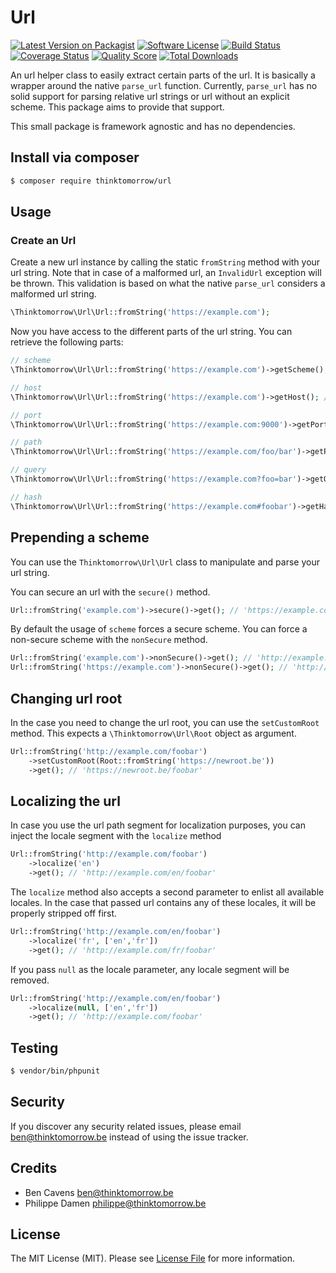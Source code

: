 # Url

[![Latest Version on Packagist][ico-version]][link-packagist]
[![Software License][ico-license]](LICENSE.md)
[![Build Status][ico-travis]][link-travis]
[![Coverage Status][ico-scrutinizer]][link-scrutinizer]
[![Quality Score][ico-code-quality]][link-code-quality]
[![Total Downloads][ico-downloads]][link-downloads]

An url helper class to easily extract certain parts of the url. It is basically a wrapper around the native `parse_url` function. 
Currently, `parse_url` has no solid support for parsing relative url strings or url without an explicit scheme. This package aims to
provide that support.

This small package is framework agnostic and has no dependencies.

## Install via composer
``` bash
$ composer require thinktomorrow/url
```

## Usage

### Create an Url
Create a new url instance by calling the static `fromString` method with your url string. 
Note that in case of a malformed url, an `InvalidUrl` exception will be thrown. This
validation is based on what the native `parse_url` considers a malformed url string.
```php
\Thinktomorrow\Url\Url::fromString('https://example.com');
```

Now you have access to the different parts of the url string. You can retrieve the following parts:
```php
// scheme
\Thinktomorrow\Url\Url::fromString('https://example.com')->getScheme(); // https

// host
\Thinktomorrow\Url\Url::fromString('https://example.com')->getHost(); // example.com

// port
\Thinktomorrow\Url\Url::fromString('https://example.com:9000')->getPort(); // 9000

// path
\Thinktomorrow\Url\Url::fromString('https://example.com/foo/bar')->getPath(); // foo/bar

// query
\Thinktomorrow\Url\Url::fromString('https://example.com?foo=bar')->getQuery(); // foo=bar

// hash
\Thinktomorrow\Url\Url::fromString('https://example.com#foobar')->getHash(); // foobar
```

## Prepending a scheme
You can use the `Thinktomorrow\Url\Url` class to manipulate and parse your url string.

You can secure an url with the `secure()` method.
```php
Url::fromString('example.com')->secure()->get(); // 'https://example.com'
```

By default the usage of `scheme` forces a secure scheme. You can force a non-secure scheme with the `nonSecure` method.
```php
Url::fromString('example.com')->nonSecure()->get(); // 'http://example.com'
Url::fromString('https://example.com')->nonSecure()->get(); // 'http://example.com'
```

## Changing url root
In the case you need to change the url root, you can use the `setCustomRoot` method.
This expects a `\Thinktomorrow\Url\Root` object as argument.
```php
Url::fromString('http://example.com/foobar')
    ->setCustomRoot(Root::fromString('https://newroot.be'))
    ->get(); // 'https://newroot.be/foobar'
```

## Localizing the url
In case you use the url path segment for localization purposes, you can inject the locale segment with the `localize` method
```php
Url::fromString('http://example.com/foobar')
    ->localize('en')
    ->get(); // 'http://example.com/en/foobar'
```

The `localize` method also accepts a second parameter to enlist all available locales. In the case that passed url
contains any of these locales, it will be properly stripped off first.
```php
Url::fromString('http://example.com/en/foobar')
    ->localize('fr', ['en','fr'])
    ->get(); // 'http://example.com/fr/foobar'
```

If you pass `null` as the locale parameter, any locale segment will be removed.
```php
Url::fromString('http://example.com/en/foobar')
    ->localize(null, ['en','fr'])
    ->get(); // 'http://example.com/foobar'
```

## Testing

``` bash
$ vendor/bin/phpunit
```

## Security

If you discover any security related issues, please email ben@thinktomorrow.be instead of using the issue tracker.

## Credits

- Ben Cavens <ben@thinktomorrow.be>
- Philippe Damen <philippe@thinktomorrow.be>

## License

The MIT License (MIT). Please see [License File](LICENSE.md) for more information.

[ico-version]: https://poser.pugx.org/thinktomorrow/url/v/stable?format=flat-square
[ico-license]: https://img.shields.io/badge/license-MIT-brightgreen.svg?style=flat-square
[ico-travis]: https://img.shields.io/travis/thinktomorrow/url/master.svg?style=flat-square
[ico-scrutinizer]: https://img.shields.io/scrutinizer/coverage/g/thinktomorrow/url.svg?style=flat-square
[ico-code-quality]: https://img.shields.io/scrutinizer/g/thinktomorrow/url.svg?style=flat-square
[ico-downloads]: https://img.shields.io/packagist/dt/thinktomorrow/url.svg?style=flat-square

[link-packagist]: https://packagist.org/packages/thinktomorrow/url
[link-travis]: https://travis-ci.org/thinktomorrow/url
[link-scrutinizer]: https://scrutinizer-ci.com/g/thinktomorrow/url/code-structure
[link-code-quality]: https://scrutinizer-ci.com/g/thinktomorrow/url
[link-downloads]: https://packagist.org/packages/thinktomorrow/url
[link-author]: https://github.com/bencavens
